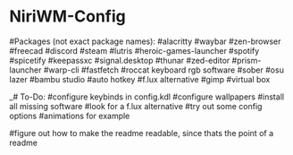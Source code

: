 ﻿# NiriWM-Config
#Packages (not exact package names):
#alacritty
#waybar
#zen-browser
#freecad
#discord
#steam
#lutris
#heroic-games-launcher
#spotify
#spicetify
#keepassxc
#signal.desktop
#thunar
#zed-editor
#prism-launcher
#warp-cli
#fastfetch
#roccat keyboard rgb software
#sober
#osu lazer
#bambu studio
#auto hotkey
#f.lux alternative
#gimp
#virtual box

_# To-Do:
 #configure keybinds in config.kdl
 #configure wallpapers
 #install all missing software
 #look for a f.lux alternative
 #try out some config options
   #animations for example

#figure out how to make the readme readable, since thats the point of a readme
